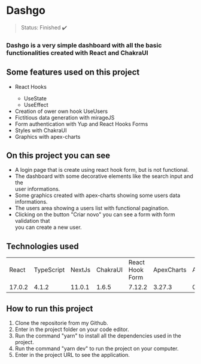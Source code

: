 # Dashgo

> Status: Finished ✔️

### Dashgo is a very simple dashboard with all the basic functionalities created with React and ChakraUI

## Some features used on this project

<ul>
  <li>React Hooks</li>
  <ul>
    <li>UseState</li>
    <li>UseEffect</li>
  </ul>
  <li>Creation of ower own hook UseUsers</li>
  <li>Fictitious data generation with mirageJS</li>
  <li>Form authentication with Yup and React Hooks Forms</li>
  <li>Styles with ChakraUI</li>
  <li>Graphics with apex-charts</li>
</ul>

## On this project you can see

* A login page that is create using react hook form, but is not functional.
* The dashboard with some decorative elements like the search input and the</br>
  user informations.
* Some graphics created with apex-charts showing some users data informations.
* The users area showing a users list with functional pagination.
* Clicking on the button "Criar novo" you can see a form with form validation that</br>
  you can create a new user.
  
## Technologies used
  
<table>
  <tr>
    <td>React</td>
    <td>TypeScript</td>
    <td>NextJs</td>
    <td>ChakraUI</td>
    <td>React Hook Form</td>
    <td>ApexCharts</td>
    <td>Axios</td>
    <td>Yup</td>
  </tr>

  <tr>
    <td>17.0.2</td>
    <td>4.1.2</td>
    <td>11.0.1</td>
    <td>1.6.5</td>
    <td>7.12.2</td>
    <td>3.27.3</td>
    <td>0.21.1</td>
    <td>0.32.9</td>
  </tr>
</table>
  
## How to run this project

1) Clone the repositorie from my Github.
2) Enter in the project folder on your code editor.
3) Run the command "yarn" to install all the dependencies used in the project.
4) Run the command "yarn dev" to run the project on your computer.
5) Enter in the project URL to see the application.

